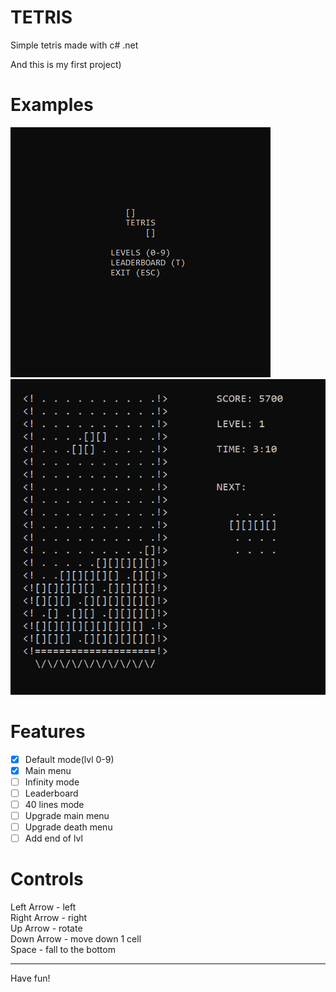 # TETRIS
Simple tetris made with c# .net

And this is my first project)

# Examples

![menu](./Screenshots/main.png)
![game](./Screenshots/game.png)

# Features

- [X] Default mode(lvl 0-9)
- [X] Main menu
- [ ] Infinity mode
- [ ] Leaderboard
- [ ] 40 lines mode
- [ ] Upgrade main menu
- [ ] Upgrade death menu
- [ ] Add end of lvl

# Controls

Left Arrow - left\
Right Arrow - right\
Up Arrow - rotate\
Down Arrow - move down 1 cell\
Space - fall to the bottom

---

Have fun!
